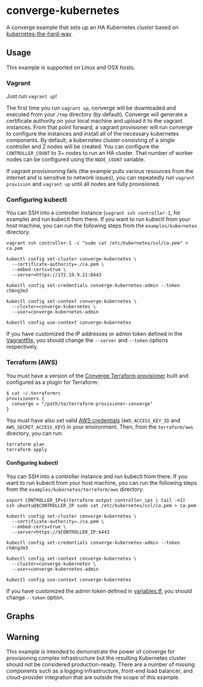 # converge-kubernetes

A converge example that sets up an HA Kubernetes cluster based on [kubernetes-the-hard-way](https://github.com/kelseyhightower/kubernetes-the-hard-way).

## Usage

This example is supported on Linux and OSX hosts.

### Vagrant

Just run `vagrant up`!

The first time you run `vagrant up`, converge will be downloaded and executed from your `/tmp` directory (by default). Converge will generate a certificate authority on your local machine and upload it to the vagrant instances. From that point forward, a vagrant provisioner will run converge to configure the instances and install all of the necessary kubernetes components. By default, a kubernetes cluster consisting of a single controller and 2 nodes will be created. You can configure the `CONTROLLER_COUNT` to 3+ nodes to run an HA cluster. That number of worker nodes can be configured using the `NODE_COUNT` variable.

If vagrant provisinoning fails (the example pulls various resources from the internet and is sensitive to network issues), you can repeatedly run `vagrant provision` and `vagrant up` until all nodes are fully provisioned.

### Configuring kubectl

You can SSH into a controller instance (`vagrant ssh controller-1`, for example) and run kubectl from there. If you want to run kubectl from your host machine, you can run the following steps from the `examples/kubernetes` directory.

```shell
vagrant ssh controller-1 -c "sudo cat /etc/kubernetes/ssl/ca.pem" > ca.pem

kubectl config set-cluster converge-kubernetes \
  --certificate-authority=./ca.pem \
  --embed-certs=true \
  --server=https://172.19.9.21:6443

kubectl config set-credentials converge-kubernetes-admin --token chAng3m3

kubectl config set-context converge-kubernetes \
  --cluster=converge-kubernetes \
  --user=converge-kubernetes-admin

kubectl config use-context converge-kubernetes
```

If you have customized the IP addresses or admin token defined in the [Vagrantfile](./Vagrantfile), you should change the `--server` and `--token` options respectively.

### Terraform (AWS)

You must have a version of the [Converge Terraform provisioner](https://github.com/asteris-llc/terraform-provisioner-converge) built and configured as a plugin for Terraform:

```shell
$ cat ~/.terraformrc
provisioners {
  converge = "/path/to/terraform-provisioner-converge"
}
```

You must have also set valid [AWS credentials](https://www.terraform.io/docs/providers/aws/index.html) (`AWS_ACCESS_KEY_ID` and `AWS_SECRET_ACCESS_KEY`) in your environment. Then, from the `terraform/aws` directory, you can run:

```
terraform plan
terraform apply
```

#### Configuring kubectl

You can SSH into a controller instance and run kubectl from there. If you want to run kubectl from your host machine, you can run the following steps from the `examples/kubernetes/terraform/aws` directory.

```shell
export CONTROLLER_IP=$(terraform output controller_ips | tail -n1)
ssh ubuntu@$CONTROLLER_IP sudo cat /etc/kubernetes/ssl/ca.pem > ca.pem

kubectl config set-cluster converge-kubernetes \
  --certificate-authority=./ca.pem \
  --embed-certs=true \
  --server=https://$CONTROLLER_IP:6443

kubectl config set-credentials converge-kubernetes-admin --token chAng3m3

kubectl config set-context converge-kubernetes \
  --cluster=converge-kubernetes \
  --user=converge-kubernetes-admin

kubectl config use-context converge-kubernetes
```

If you have customized the admin token defined in [variables.tf](./terraform/aws/variables.tf), you should change `--token` option.

## Graphs

## Warning

This example is intended to demonstrate the power of converge for provisioning complex infrastructure but the resulting Kubernetes cluster should not be considered production-ready. There are a number of missing components such as a logging infrastructure, front-end load balancer, and cloud-provider integration that are outside the scope of this example.
